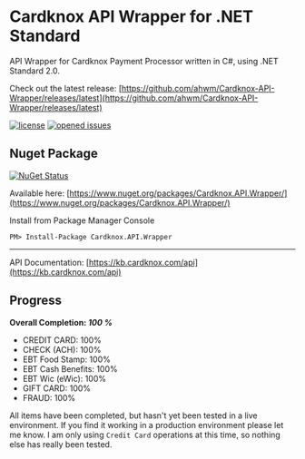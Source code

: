 # Cardknox API Wrapper for .NET Standard

API Wrapper for Cardknox Payment Processor written in C#, using .NET Standard 2.0.

Check out the latest release: [https://github.com/ahwm/Cardknox-API-Wrapper/releases/latest](https://github.com/ahwm/Cardknox-API-Wrapper/releases/latest)

[![license](https://img.shields.io/github/license/mashape/apistatus.svg)](https://github.com/ahwm/Cardknox-API-Wrapper/blob/master/LICENSE)
[![opened issues](https://img.shields.io/github/issues-raw/badges/shields/website.svg)](https://github.com/ahwm/Cardknox-API-Wrapper/issues)

## Nuget Package

[![NuGet Status](https://buildstats.info/nuget/Cardknox.API.Wrapper?includePreReleases=true)](https://www.nuget.org/packages/Cardknox.API.Wrapper/)

Available here: [https://www.nuget.org/packages/Cardknox.API.Wrapper/](https://www.nuget.org/packages/Cardknox.API.Wrapper/)

Install from Package Manager Console

```
PM> Install-Package Cardknox.API.Wrapper
```

---

API Documentation: [https://kb.cardknox.com/api](https://kb.cardknox.com/api)

## Progress

**Overall Completion: *100 %***

* CREDIT CARD: 100%
* CHECK (ACH): 100%
* EBT Food Stamp: 100%
* EBT Cash Benefits: 100%
* EBT Wic (eWic): 100%
* GIFT CARD: 100%
* FRAUD: 100%

All items have been completed, but hasn't yet been tested in a live environment. If you find it working in a production environment please let me know. I am only using `Credit Card` operations at this time, so nothing else has really been tested.
